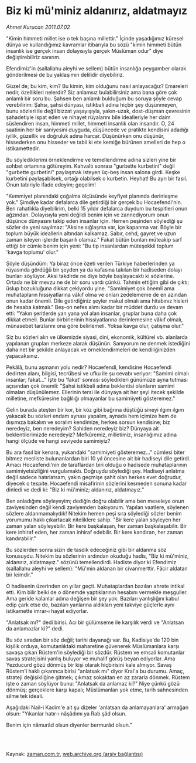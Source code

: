 # Biz ki mü'miniz aldanırız, aldatmayız

*Ahmet Kurucan 2011.07.02*

<td class="columnist-detail">
<p>"Kimin himmeti millet ise o tek başına millettir." İçinde yaşadığımız küresel dünya ve kullandığımız kavramlar itibarıyla bu sözü "kimin himmeti bütün insanlık ise gerçek insan dolayısıyla gerçek Müslüman odur" diye değiştirebiliriz sanırım.</p>
<p>
<div id="haberMetinDiv">
<p>Efendimiz'in (sallallahu aleyhi ve sellem) bütün insanlığa peygamber olarak gönderilmesi de bu yaklaşımın delilidir diyebiliriz. 
<p>Güzel de; bu kim, kim? Bu kimin, kim olduğunu nasıl anlayacağız? Emareleri nedir, özellikleri nelerdir? Siz anlamsız bulabilirsiniz ama bana göre çok anlamlı bir soru bu. Şahsen ben anlamlı bulduğum bu soruya şöyle cevap verebilirim: Şahsı, şahsi dünyası, istikbali adına hiçbir şey düşünmeyen, bunu sözleri ile değil bizzat yaşayışıyla, yakın-uzak, dost-düşman çevresinin şahadetiyle ispat eden ve nihayet rüyalarını bile idealleriyle her daim süslendiren insan, himmeti millet, himmeti insanlık olan insandır. O, 24 saatinin her bir saniyesini duyguda, düşüncede ve pratikte kendisini adadığı iyilik, güzellik ve doğruluk adına harcar. Düşünürken onu düşünür, hissederken onu hisseder ve tabii ki ete kemiğe bürünen amelleri de hep o istikamettedir.
<p>Bu söylediklerimi örneklendirme ve temellendirme adına sizleri yine bir sohbet ortamına götüreyim. Kahvaltı sonrası "gurbette kurbetini" değil "gurbette gurbetini" paylaşmak isteyen üç-beş insan salona girdi. Keşke kurbetini paylaşabilsek, ortağı olabilsek o kurbetin. Heyhat! Bu ayrı bir fasıl. Onun tabiriyle ifade edeyim; geçelim! 
<p>"Kemmiyet planındaki çoğalma ölçüsünde keyfiyet planında derinleşme yok." Şimdiye kadar defalarca dile getirdiği bir gerçek bu Hocaefendi'nin. Ben rahatlıkla diyebilirim, belki 15 yıldır defalarca duydum bu tespitleri onun ağzından. Dolayısıyla yeni değildi benim için ve zannediyorum onun düşünce dünyasını takip eden insanlar için. Hemen peşinden söylediği şu sözler de yeni sayılmaz: "Aksine sığlaşma var, içe kapanma var. Böyle bir toplum büyük ideallerin altından kalkamaz. Sabır, cehd, gayret ve uzun zaman isteyen işlerde başarılı olamaz." Fakat bütün bunları müteakip sarf ettiği bir cümle benim için yeni: "Bu tip insanlardan müteşekkil toplum 'kavga toplumu' olur." 
<p>Şöyle düşündüm: Ya biraz önce özeti verilen Türkiye haberlerinden ya rüyasında gördüğü bir şeyden ya da kafasına takılan bir hadiseden dolayı bunları söylüyor. Aksi takdirde ne diye böyle başlayacaktı ki sözlerine. Ortada ne bir mevzu ne de bir soru vardı çünkü. Tahmin ettiğim gibi de çıktı; üslup bozukluğuna dikkat çekiyordu yine. "Samimiyet çok önemli ama muhatapların hissiyatlarına vâkıf olma ve onları zedelememe de en azından onun kadar önemli. Dile getirdiğiniz şeyler makul olmalı ama hitabınız hisleri de hesaba katmalı." Beş-on nefes alımı kadar bir müddet durdu ve devam etti: "Yakın şeritlerde yan yana yol alan insanlar, gruplar buna daha çok dikkat etmeli. Bunlar birbirlerinin hissiyatlarına derinlemesine vâkıf olmalı, münasebet tarzlarını ona göre belirlemeli. Yoksa kavga olur, çatışma olur." 
<p>Siz bu sözleri alın ve ülkemizde siyasi, dini, ekonomik, kültürel vb. alanlarda yapılanan grupları merkeze alarak düşünün. Sanıyorum ne denmek istediğini daha net bir şekilde anlayacak ve örneklendirmeleri de kendiliğinizden yapacaksınız. 
<p>Pekâlâ, bunu aşmanın yolu nedir? Hocaefendi, kendisine Hocaefendi dedirten alanı, bilgisi, tecrübesi ve ufku ile şu cevabı veriyor: "Samimi olmalı insanlar; fakat..." İşte bu 'fakat' sonrası söyledikleri günümüze ayna tutması açısından çok önemli: "Şahsi istikbali adına beklentisi olanların samimi olmaları düşünülemez. Ellerinin tersi ile dünyaya ait her şeyi itecek şekilde milletine, mefkûresine bağlılığı olmayanlar bu samimiyeti gösteremez." 
<p>Gelin burada ateşten bir kor, bir köz gibi bağrına düştüğü sineyi ılgım ılgım yakacak bu sözleri endam aynası yapalım, aynada hem içimize hem de dışımıza bakalım ve soralım kendimize, herkes sorsun kendisine; biz neredeyiz, ben neredeyim? Sahiden neredeyiz biz? Dünyaya ait beklentilerimizde neredeyiz? Mefkûremiz, milletimiz, insanlığımız adına hangi ölçüde ve hangi seviyede samimiyiz? 
<p>Bu ara fasıl bir kenara, yukarıdaki "samimiyeti gösteremez..." cümlesi biter bitmez mecliste bulunanlardan biri 10 yıl öncesine ait bir hadiseyi dile getirdi. Amacı Hocaefendi'nin de taraflardan biri olduğu o hadisede muhataplarının samimiyetsizliğini vurgulamaktı. Doğruydu söylediği şey. Hadiseyi anlatma değil sadece hatırlatsam, yakın geçmişe şahit olan herkes evet doğrudur, diyecek o tespite. Hocaefendi misafirinin sözlerini kesmeden sonuna kadar dinledi ve dedi ki: "Biz ki mü'miniz; aldanırız, aldatmayız." 
<p>Ben anladığımı söyleyeyim; dediğin doğru olabilir ama ben meseleye onun zaviyesinden değil kendi zaviyemden bakıyorum. Yapılan vaatlere, söylenen sözlere aldanmamalıydık! Nitekim hemen peşi sıra söylediği sözler benim yorumumu haklı çıkartacak niteliklere sahip. "Bir kere yalan söyleyen her zaman yalan söyleyebilir. Bir kere başkalaşan, her zaman başkalaşabilir. Bir kere inhiraf eden, her zaman inhiraf edebilir. Bir kere kandıran, her zaman kandırabilir." 
<p>Bu sözlerden sonra sizin de tasdik edeceğiniz gibi bir aldanma söz konusuydu. Nitekim bu sözlerinin ardından okuduğu hadis, "Biz ki mü'miniz, aldanırız, aldatmayız." sözünü temellendirdi. Hadiste diyor ki Efendimiz (sallallahu aleyhi ve sellem): "Mü'min aldanan bir civanmerttir. Fâcir aldatan bir leimdir." 
<p>O hadisenin üzerinden on yıllar geçti. Muhataplardan bazıları ahrete intikal etti. Kim bilir belki de o dönemde yaptıklarının hesabını vermekle meşguller. Ama geride kalanlar adına değişen bir şey yok. Bazıları yanlışlığını kabul edip çark etse de, bazıları yanlarına aldıkları yeni takviye güçlerle aynı istikamette imrar-ı hayat ediyorlar. 
<p>"Anlatsak mı?" dedi birisi. Acı bir gülümseme ile karşılık verdi ve "Anlatsan da anlamazlar ki?" dedi. 
<p>Bu söz sıradan bir söz değil; tarihi dayanağı var. Bu, Kadisiye'de 120 bin kişilik orduya, komutanlıktaki maharetine güvenerek Müslümanlara karşı savaşa çıkan Rüstem'in söylediği bir sözdür. Rüstem ve emsali komutanlar savaş stratejisini yanlış buluyor ve muhalif görüş beyan ediyorlar. Ama Yezducurd gözü dönmüş bir kişi olarak hiçbirisini kale almıyor. Savaş Rüstem'i haklı çıkarınca birisi "anlatsak mı" diyor Kral'a bu durumu. Amaç, strateji değişikliğine gitmek; çıkmaz sokaktan en az zararla dönmek. Rüstem işte o zaman söylüyor bunu: "Anlatsak da anlamaz ki?" Niye çünkü gözü dönmüş; gerçeklere karşı kapalı; Müslümanları yok etme, tarih sahnesinden silme tek ideali. 
<p> Aşağıdaki Nail-i Kadim'e ait şu dizeler 'anlatsan da anlamayanlara' armağan olsun: "Yıkanlar hatır-ı nâşâdımı ya Rab şâd olsun.
<p>Benim için nâmurâd olsun diyenler bermurâd olsun." </p></p></p></p></p></p></p></p></p></p></p></p></p></p></p></p></div>
</p>


<p><br>
		 </br></p></td>

Kaynak: [zaman.com.tr](http://zaman.com.tr/yazar.do?yazino=1153455), [web.archive.org (arşiv bağlantısı)](http://web.archive.org/web/20110903041106/http://zaman.com.tr:80/yazar.do?yazino=1153455)
